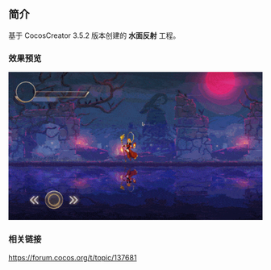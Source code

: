 ## 简介
基于 CocosCreator 3.5.2 版本创建的 **水面反射** 工程。

### 效果预览
![image](../../../gif/202207/2022072101.gif)

### 相关链接
https://forum.cocos.org/t/topic/137681